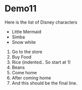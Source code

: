 # Demo11

Here is the list of Disney characters
* Little Mermaid
* Simba
* Snow white

1. Go to the store
2. Buy Food
  1. Rice (indented.. So start at 1)
  6. Beans
1. Come home
2. After coming home
3. And this should be the final line.
